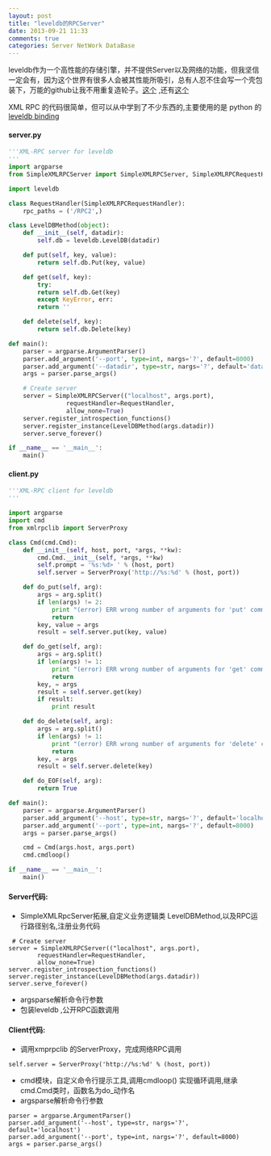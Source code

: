 ```yaml
---
layout: post
title: "leveldb的RPCServer"
date: 2013-09-21 11:33
comments: true
categories: Server NetWork DataBase
---
```

leveldb作为一个高性能的存储引擎，并不提供Server以及网络的功能，但我坚信一定会有，因为这个世界有很多人会被其性能所吸引，总有人忍不住会写一个壳包装下，万能的github让我不用重复造轮子。[这个](https://github.com/srinikom/leveldb-server) ,还有[这个](https://github.com/quiver/leveldb-rpc/)

XML RPC 的代码很简单，但可以从中学到了不少东西的,主要使用的是 python 的[leveldb binding](http://zheng-ji.info//blog/2013/09/21/leveldbben-di-cun-chu-yin-qing-jing-zhi-de-gong-ju/) 

#### server.py
```python
'''XML-RPC server for leveldb
'''
import argparse
from SimpleXMLRPCServer import SimpleXMLRPCServer, SimpleXMLRPCRequestHandler

import leveldb

class RequestHandler(SimpleXMLRPCRequestHandler):
    rpc_paths = ('/RPC2',)

class LevelDBMethod(object):
    def __init__(self, datadir):
        self.db = leveldb.LevelDB(datadir)

    def put(self, key, value):
        return self.db.Put(key, value)

    def get(self, key):
        try:
        return self.db.Get(key)
        except KeyError, err:
        return ''

    def delete(self, key):
        return self.db.Delete(key)

def main():
    parser = argparse.ArgumentParser()
    parser.add_argument('--port', type=int, nargs='?', default=8000)
    parser.add_argument('--datadir', type=str, nargs='?', default='data')
    args = parser.parse_args()

    # Create server
    server = SimpleXMLRPCServer(("localhost", args.port),
                requestHandler=RequestHandler,
                allow_none=True)
    server.register_introspection_functions()
    server.register_instance(LevelDBMethod(args.datadir))
    server.serve_forever()

if __name__ == '__main__':
    main()
```
#### client.py

```python
'''XML-RPC client for leveldb
'''

import argparse
import cmd
from xmlrpclib import ServerProxy

class Cmd(cmd.Cmd):
    def __init__(self, host, port, *args, **kw):
        cmd.Cmd.__init__(self, *args, **kw)
        self.prompt = '%s:%d> ' % (host, port)
        self.server = ServerProxy('http://%s:%d' % (host, port))

    def do_put(self, arg):
        args = arg.split()
        if len(args) != 2:
            print "(error) ERR wrong number of arguments for 'put' command"
            return
        key, value = args
        result = self.server.put(key, value)

    def do_get(self, arg):
        args = arg.split()
        if len(args) != 1:
            print "(error) ERR wrong number of arguments for 'get' command"
            return
        key, = args
        result = self.server.get(key)
        if result:
            print result

    def do_delete(self, arg):
        args = arg.split()
        if len(args) != 1:
            print "(error) ERR wrong number of arguments for 'delete' command"
            return
        key, = args
        result = self.server.delete(key)

    def do_EOF(self, arg):
        return True

def main():
    parser = argparse.ArgumentParser()
    parser.add_argument('--host', type=str, nargs='?', default='localhost')
    parser.add_argument('--port', type=int, nargs='?', default=8000)
    args = parser.parse_args()

    cmd = Cmd(args.host, args.port)
    cmd.cmdloop()

if __name__ == '__main__':
    main()

```

#### Server代码:
+ SimpleXMLRpcServer拓展,自定义业务逻辑类 LevelDBMethod,以及RPC运行路径别名,注册业务代码
```
 # Create server
server = SimpleXMLRPCServer(("localhost", args.port),
        requestHandler=RequestHandler,
        allow_none=True)
server.register_introspection_functions()
server.register_instance(LevelDBMethod(args.datadir))
server.serve_forever()
```
+ argsparse解析命令行参数 
+ 包装leveldb ,公开RPC函数调用


#### Client代码:
+ 调用xmprpclib 的ServerProxy，完成网络RPC调用
```
self.server = ServerProxy('http://%s:%d' % (host, port))
```
+ cmd模块，自定义命令行提示工具,调用cmdloop() 实现循环调用,继承cmd.Cmd类时，函数名为do_动作名
+ argsparse解析命令行参数 
```
parser = argparse.ArgumentParser()
parser.add_argument('--host', type=str, nargs='?', default='localhost')
parser.add_argument('--port', type=int, nargs='?', default=8000)
args = parser.parse_args()
```

